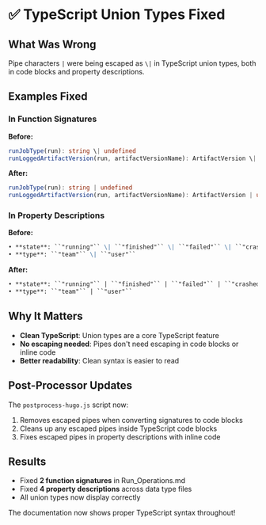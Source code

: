 # ✅ TypeScript Union Types Fixed

## What Was Wrong

Pipe characters `|` were being escaped as `\|` in TypeScript union types, both in code blocks and property descriptions.

## Examples Fixed

### In Function Signatures
**Before:**
```typescript
runJobType(run): string \| undefined
runLoggedArtifactVersion(run, artifactVersionName): ArtifactVersion \| undefined
```

**After:**
```typescript
runJobType(run): string | undefined
runLoggedArtifactVersion(run, artifactVersionName): ArtifactVersion | undefined
```

### In Property Descriptions
**Before:**
```markdown
• **state**: ``"running"`` \| ``"finished"`` \| ``"failed"`` \| ``"crashed"``
• **type**: ``"team"`` \| ``"user"``
```

**After:**
```markdown
• **state**: ``"running"`` | ``"finished"`` | ``"failed"`` | ``"crashed"``
• **type**: ``"team"`` | ``"user"``
```

## Why It Matters

- **Clean TypeScript**: Union types are a core TypeScript feature
- **No escaping needed**: Pipes don't need escaping in code blocks or inline code
- **Better readability**: Clean syntax is easier to read

## Post-Processor Updates

The `postprocess-hugo.js` script now:
1. Removes escaped pipes when converting signatures to code blocks
2. Cleans up any escaped pipes inside TypeScript code blocks
3. Fixes escaped pipes in property descriptions with inline code

## Results

- Fixed **2 function signatures** in Run_Operations.md
- Fixed **4 property descriptions** across data type files
- All union types now display correctly

The documentation now shows proper TypeScript syntax throughout!
